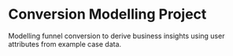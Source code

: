 # Conversion Modelling Project

Modelling funnel conversion to derive business insights using user attributes from example case data.
